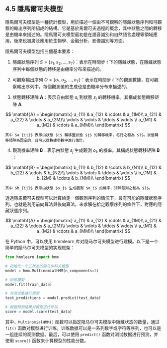 ## 4.5 隱馬爾可夫模型

隱馬爾可夫模型是一種統計模型，用於描述一個由不可觀察的隱藏狀態序列和可觀察的輸出序列所組成的結構。它是基於馬爾可夫過程的概念，其中狀態之間的轉移是由機率來描述的。隱馬爾可夫模型最初是在語音識別和自然語言處理等領域應用，後來也被廣泛應用於生物學、金融分析、影像識別等方面。

隱馬爾可夫模型包括三個基本要素：

1. 隱藏狀態序列 $S=\{s_1, s_2,...,s_T\}$：表示在時間步 $t$ 下的隱藏狀態，在隱藏狀態序列中每個狀態的轉移是由機率分布來描述的。

2. 可觀察輸出序列 $O=\{o_1,o_2,...,o_T\}$：表示在時間步 $t$ 下的觀測數據，在可觀察輸出序列中，每個觀測值的生成也是由機率分布來描述的。

3. 狀態轉移矩陣 $\mathbf{A}$：表示自由狀態 $s_i$ 到狀態 $s_j$ 的轉移機率。其構成状態轉移矩陣 $\mathbf{A}$ 

$$
\mathbf{A} = 
\begin{bmatrix}
a_{11} & a_{12} & \cdots & a_{1M}\\
a_{21} & a_{22} & \cdots & a_{2M}\\
\vdots & \vdots & \ddots & \vdots \\
a_{M1} & a_{M2} & \cdots & a_{MM}\\
\end{bmatrix}
$$

	其中 $a_{ij}$ 表示由狀態 $i$ 轉移至狀態 $j$ 的轉移機率，每行之和為 $1$。狀態轉移矩陣為固定的，且可以從數據參數中進行估計。

4. 觀測機率矩陣  $\mathbf{B}$：表示由狀態 $s_j$ 生成觀測 $o_k$ 的機率。其構成状態轉移矩陣 $\mathbf{B}$ ：

$$
\mathbf{B} = \begin{bmatrix} b_{11} & b_{12} & \cdots & b_{N1}\\ b_{12} & b_{22} & \cdots & b_{N2}\\ \vdots & \vdots & \ddots & \vdots \\ b_{1M} & b_{2M} & \cdots & b_{NM}\\ \end{bmatrix}
$$

	其中 $b_{ij}$ 表示由狀態 $s_j$ 生成觀測 $o_i$ 的機率，矩陣每列之和為 $1$。

透過隱馬爾可夫模型可以計算給定一個觀測序列的情況下，最有可能的隱藏狀態序列。也就是利用前向算法與後向算法，來求解在給定觀察序列的條件下，對應的隱藏狀態序列。

$$
\mathbf{A} = 
\begin{bmatrix}
a_{11} & a_{12} & \cdots & a_{1M}\\
a_{21} & a_{22} & \cdots & a_{2M}\\
\vdots & \vdots & \ddots & \vdots \\
a_{M1} & a_{M2} & \cdots & a_{MM}\\
\end{bmatrix}
$$

在 Python 中，可以使用 hmmlearn 库对隐马尔可夫模型进行建模。以下是一个简单的隐马尔可夫模型的实现框架：

```python
from hmmlearn import hmm

# 初始化一个三状态的隐马尔科夫模型
model = hmm.MultinomialHMM(n_components=3)

# 训练模型
model.fit(train_data)

# 对测试集进行预测
test_predictions = model.predict(test_data)

# 根据预测结果对模型进行评估
score = model.score(test_data)
```

其中，`MultinomialHMM()` 函数可以指定隐马尔可夫模型中隐藏状态的数量，通过 `fit()` 函数对模型进行训练，训练数据可以是一系列数字或字符等序列，也可以是一组连续的观测数据。最后，可以使用 `predict()` 函数对测试数据进行预测，并使用 `score()` 函数来计算模型的性能分数。
